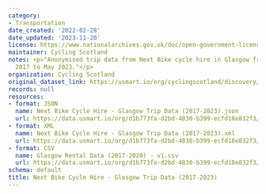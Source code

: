 ```yaml
---
category:
- Transportation
date_created: '2022-02-28'
date_updated: '2023-11-20'
license: https://www.nationalarchives.gov.uk/doc/open-government-licence/version/3/
maintainer: Cycling Scotland
notes: <p>"Anonymised trip data from Next Bike cycle hire in Glasgow from September
  2017 to May 2023."</p>
organization: Cycling Scotland
original_dataset_link: https://usmart.io/org/cyclingscotland/discovery/discovery-view-detail/558cb4f5-d119-4b95-9347-ee130946d86f
records: null
resources:
- format: JSON
  name: Next Bike Cycle Hire - Glasgow Trip Data (2017-2023).json
  url: https://data.usmart.io/org/d1b773fa-d2bd-4830-b399-ecfd18e832f3/resource?resourceGUID=42785e38-d42a-48da-a318-1eb378e7fb0b
- format: XML
  name: Next Bike Cycle Hire - Glasgow Trip Data (2017-2023).xml
  url: https://data.usmart.io/org/d1b773fa-d2bd-4830-b399-ecfd18e832f3/resource?resourceGUID=3f64ce49-f421-4692-9577-2f06428ca1c1
- format: CSV
  name: Glasgow Rental Data (2017-2020) - v1.csv
  url: https://data.usmart.io/org/d1b773fa-d2bd-4830-b399-ecfd18e832f3/resource?resourceGUID=451cf43e-6650-436b-8b6a-b8a06f9e020e
schema: default
title: Next Bike Cycle Hire - Glasgow Trip Data (2017-2023)
---
```

